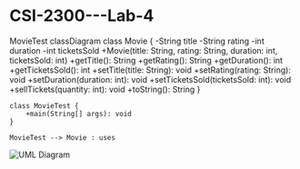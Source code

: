 # CSI-2300---Lab-4
MovieTest
classDiagram
    class Movie {
        -String title
        -String rating
        -int duration
        -int ticketsSold
        +Movie(title: String, rating: String, duration: int, ticketsSold: int)
        +getTitle(): String
        +getRating(): String
        +getDuration(): int
        +getTicketsSold(): int
        +setTitle(title: String): void
        +setRating(rating: String): void
        +setDuration(duration: int): void
        +setTicketsSold(ticketsSold: int): void
        +sellTickets(quantity: int): void
        +toString(): String
    }
    
    class MovieTest {
        +main(String[] args): void
    }
    
    MovieTest --> Movie : uses
![UML Diagram](https://github.com/user-attachments/assets/0d81be06-8fb2-43f0-856a-dc185c275296)
